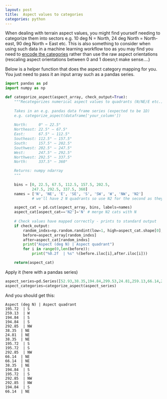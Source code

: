 ```yaml
---
layout: post
title:  Aspect values to categories
categories: python
---
```


When dealing with terrain aspect values, you might find yourself needing to categorize them into sectors e.g. 10 deg N = North, 24 deg North = North-east, 90 deg North = East etc. This is also something to consider when using such data in a machine learning workflow too as you may find you need to [encode the categories](https://www.dataschool.io/encoding-categorical-features-in-python/) rather than use the raw aspect orientations (rescaling aspect orientations between 0 and 1 doesn;t make sense....)

Below is a helper function that does the aspect category mapping for you. You just need to pass it an input array such as a pandas series.

```python
import pandas as pd
import numpy as np

def categorize_aspect(aspect_array, check_output=True):
    """Recategorizes numerical aspect values to quadrants (N/NE/E etc.)
    
    Takes in an e.g. pandas data frame series (expected to be 1D)
    e.g. categorize_aspect(dataframe['your_column'])
    
    North:     0° – 22.5°
    Northeast: 22.5° – 67.5°
    East:      67.5° – 112.5°
    Southeast: 112.5° – 157.5°
    South:     157.5° – 202.5°
    Southwest: 202.5° – 247.5°
    West:      247.5° – 292.5°
    Northwest: 292.5° – 337.5°
    North:     337.5° – 360°

    Returns: numpy ndarray
    """
    
    bins = [0, 22.5, 67.5, 112.5, 157.5, 202.5,
            247.5, 292.5, 337.5, 360]
    names = ['N', 'NE', 'E', 'SE', 'S', 'SW', 'W', 'NW', 'N2'] 
            # we'll have 2 N quadrants so use N2 for the second as they have to be unique 

    aspect_cat = pd.cut(aspect_array, bins, labels=names)
    aspect_cat[aspect_cat=='N2']='N' # merge N2 cats with N
    
    # Check values have mapped correctly - prints to standard output
    if check_output:
        random_indxs=np.random.randint(low=1, high=aspect_cat.shape[0], size=20) #random values within shape of series
        before=aspect_array[random_indxs]
        after=aspect_cat[random_indxs]
        print("Aspect (deg N) | Aspect quadrant")
        for i in range(0,len(before)):
            print("%0.2f  | %s" %(before.iloc[i],after.iloc[i])) 

    return(aspect_cat)
```

Apply it (here with a pandas series)

```python
aspect_series=pd.Series([52.93,38.35,194.84,299.53,24.81,259.13,66.14,292.85,195.72,27.85])
aspect_categories=categorize_aspect(aspect_series)
```
And you should get this:

    Aspect (deg N) | Aspect quadrant
    195.72  | S
    259.13  | W
    194.84  | S
    194.84  | S
    292.85  | NW
    38.35  | NE
    24.81  | NE
    38.35  | NE
    195.72  | S
    195.72  | S
    292.85  | NW
    66.14  | NE
    66.14  | NE
    38.35  | NE
    194.84  | S
    195.72  | S
    292.85  | NW
    292.85  | NW
    194.84  | S
    66.14  | NE
    

